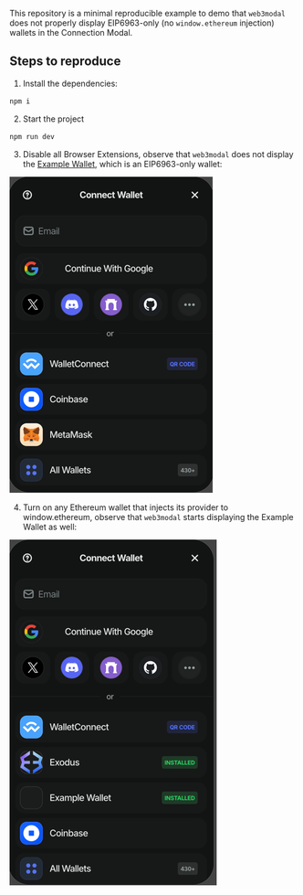This repository is a minimal reproducible example to demo that `web3modal`
does not properly display EIP6963-only (no `window.ethereum` injection) wallets 
in the Connection Modal.

## Steps to reproduce

1. Install the dependencies:
```bash
npm i
```

2. Start the project
```bash
npm run dev
```

3. Disable all Browser Extensions, observe that `web3modal` does not display the 
[Example Wallet](https://github.com/ExodusMovement/web3modal-eip6963-bug/blob/d377964d86c87c59fd2fd5d9846bb2a5d06b8add/src/context/injectEIP6963.ts#L1-L30), which is an EIP6963-only wallet:

![](docs/img1.png)

4. Turn on any Ethereum wallet that injects its provider to window.ethereum, observe that `web3modal`
starts displaying the Example Wallet as well:

![](docs/img2.png)